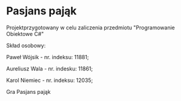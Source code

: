 # Pasjans pająk
Projektprzygotowany w celu zaliczenia przedmiotu "Programowanie Obiektowe C#"

Skład osobowy:

Paweł Wójsik - nr. indeksu: 11881;

Aureliusz Wala - nr. indesku: 11861;

Karol Niemiec - nr. indeksu: 12035;

Gra Pasjans pająk
